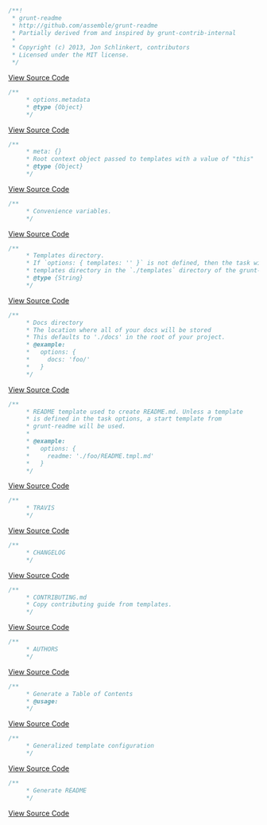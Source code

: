 ```js
/**!
 * grunt-readme
 * http://github.com/assemble/grunt-readme
 * Partially derived from and inspired by grunt-contrib-internal
 *
 * Copyright (c) 2013, Jon Schlinkert, contributors
 * Licensed under the MIT license.
 */
```
[View Source Code](https://github.com/assemble/grunt-readme/tasks/readme.js#L1-8)

```js
/**
     * options.metadata
     * @type {Object}
     */
```
[View Source Code](https://github.com/assemble/grunt-readme/tasks/readme.js#L52-55)

```js
/**
     * meta: {}
     * Root context object passed to templates with a value of "this"
     * @type {Object}
     */
```
[View Source Code](https://github.com/assemble/grunt-readme/tasks/readme.js#L59-63)

```js
/**
     * Convenience variables.
     */
```
[View Source Code](https://github.com/assemble/grunt-readme/tasks/readme.js#L72-74)

```js
/**
     * Templates directory.
     * If `options: { templates: '' }` is not defined, then the task will use the
     * templates directory in the `./templates` directory of the grunt-readme task.
     * @type {String}
     */
```
[View Source Code](https://github.com/assemble/grunt-readme/tasks/readme.js#L84-89)

```js
/**
     * Docs directory
     * The location where all of your docs will be stored
     * This defaults to './docs' in the root of your project.
     * @example:
     *   options: {
     *     docs: 'foo/'
     *   }
     */
```
[View Source Code](https://github.com/assemble/grunt-readme/tasks/readme.js#L98-106)

```js
/**
     * README template used to create README.md. Unless a template
     * is defined in the task options, a start template from
     * grunt-readme will be used.
     *
     * @example:
     *   options: {
     *     readme: './foo/README.tmpl.md'
     *   }
     */
```
[View Source Code](https://github.com/assemble/grunt-readme/tasks/readme.js#L118-127)

```js
/**
     * TRAVIS
     */
```
[View Source Code](https://github.com/assemble/grunt-readme/tasks/readme.js#L175-177)

```js
/**
     * CHANGELOG
     */
```
[View Source Code](https://github.com/assemble/grunt-readme/tasks/readme.js#L185-187)

```js
/**
     * CONTRIBUTING.md
     * Copy contributing guide from templates.
     */
```
[View Source Code](https://github.com/assemble/grunt-readme/tasks/readme.js#L195-198)

```js
/**
     * AUTHORS
     */
```
[View Source Code](https://github.com/assemble/grunt-readme/tasks/readme.js#L206-208)

```js
/**
     * Generate a Table of Contents
     * @usage: 
     */
```
[View Source Code](https://github.com/assemble/grunt-readme/tasks/readme.js#L219-222)

```js
/**
     * Generalized template configuration
     */
```
[View Source Code](https://github.com/assemble/grunt-readme/tasks/readme.js#L226-228)

```js
/**
     * Generate README
     */
```
[View Source Code](https://github.com/assemble/grunt-readme/tasks/readme.js#L235-237)